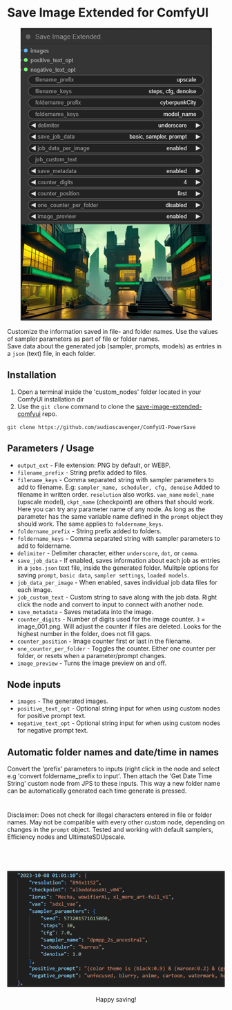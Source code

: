 # Save Image Extended for ComfyUI

<p align="center">
 <img src="assets/example.png" />
</p>

 Customize the information saved in file- and folder names. Use the values of sampler parameters as part of file or folder names. <br>Save data about the generated job (sampler, prompts, models) as entries in a `json` (text) file, in each folder.

 ## Installation
1. Open a terminal inside the 'custom_nodes' folder located in your ComfyUI installation dir
2. Use the `git clone` command to clone the [save-image-extended-comfyui](https://github.com/audioscavenger/ComfyUI-PowerSave) repo.
```
git clone https://github.com/audioscavenger/ComfyUI-PowerSave
```

## Parameters / Usage

- `output_ext` -  File extension: PNG by default, or WEBP.
- `filename_prefix` -  String prefix added to files.
- `filename_keys` - Comma separated string with sampler parameters to add to filename. E.g: `sampler_name, scheduler, cfg, denoise` Added to filename in written order. `resolution`  also works. `vae_name` `model_name` (upscale model), `ckpt_name` (checkpoint) are others that should work. Here you can try any parameter name of any node. As long as the parameter has the same variable name defined in the `prompt` object they should work. The same applies to `foldername_keys`. 
- `foldername_prefix` - String prefix added to folders.
- `foldername_keys` - Comma separated string with sampler parameters to add to foldername.
- `delimiter` - Delimiter character, either `underscore`, `dot`, or `comma`.
- `save_job_data` - If enabled, saves information about each job as entries in a `jobs.json` text file, inside the generated folder. Mulitple options for saving `prompt`, `basic data`, `sampler settings`, `loaded models`.
- `job_data_per_image` - When enabled, saves individual job data files for each image.
- `job_custom_text` - Custom string to save along with the job data. Right click the node and convert to input to connect with another node.
- `save_metadata` - Saves metadata into the image.
- `counter_digits` - Number of digits used for the image counter. `3` = image_001.png. Will adjust the counter if files are deleted. Looks for the highest number in the folder, does not fill gaps.
- `counter_position` - Image counter first or last in the filename.
- `one_counter_per_folder` - Toggles the counter. Either one counter per folder, or resets when a parameter/prompt changes.
- `image_preview` - Turns the image preview on and off.

## Node inputs

- `images` - The generated images.
- `positive_text_opt` - Optional string input for when using custom nodes for positive prompt text.
- `negative_text_opt` - Optional string input for when using custom nodes for negative prompt text.

## Automatic folder names and date/time in names

Convert the 'prefix' parameters to inputs (right click in the node and select e.g 'convert foldername_prefix to input'. Then attach the 'Get Date Time String' custom node from JPS to these inputs. This way a new folder name can be automatically generated each time generate is pressed.
#
Disclaimer: Does not check for illegal characters entered in file or folder names. May not be compatible with every other custom node, depending on changes in the `prompt` object. Tested and working with default samplers, Efficiency nodes and UltimateSDUpscale.
#
<br>

<p align="center">
 <img src="assets/prompts.png" />
<br><br>
 Happy saving!
</p>



